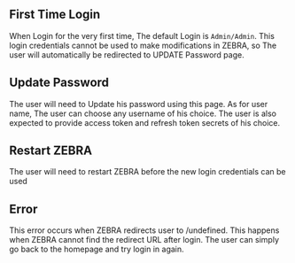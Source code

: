 ## First Time Login
When Login for the very first time, The default Login is ```Admin/Admin```. This login credentials cannot be used to make modifications in ZEBRA, so The user will automatically be redirected to UPDATE Password page.  
    
## Update Password
The user will need to Update his password using this page. As for user name, The user can choose any username of his choice. The user is also expected to provide access token and refresh token secrets of his choice.
    
## Restart ZEBRA
The user will need to restart ZEBRA before the new login credentials can be used
   
## Error
This error occurs when ZEBRA redirects user to /undefined. This happens when ZEBRA cannot find the redirect URL after login. The user can simply go back to the homepage and try login in again. 
